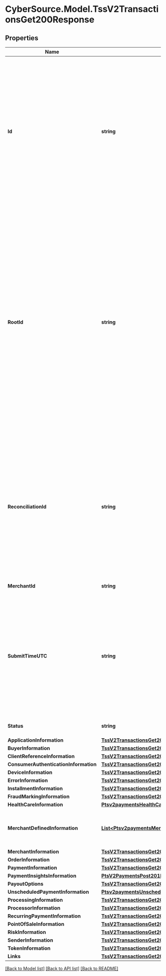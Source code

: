 # CyberSource.Model.TssV2TransactionsGet200Response
## Properties

Name | Type | Description | Notes
------------ | ------------- | ------------- | -------------
**Id** | **string** | An unique identification number generated by Cybersource to identify the submitted request. Returned by all services. It is also appended to the endpoint of the resource. On incremental authorizations, this value with be the same as the identification number returned in the original authorization response.  | [optional] 
**RootId** | **string** | Contains the transaction identifier for the first transaction in the series of transactions. For example, you might send an authorization request for a payment, followed by a capture request for that payment, and then a refund request for that captured payment. Each of those requests, if successful, creates a resource that is assigned an identifier, which is returned in the response. The rootId identifies the first ID in the series, which in this case would be the ID of the original authorization. | [optional] 
**ReconciliationId** | **string** | Reference number for the transaction. Depending on how your Cybersource account is configured, this value could either be provided in the API request or generated by CyberSource. The actual value used in the request to the processor is provided back to you by Cybersource in the response.  | [optional] 
**MerchantId** | **string** | Your CyberSource merchant ID. | [optional] 
**SubmitTimeUTC** | **string** | Time of request in UTC. Format: &#x60;YYYY-MM-DDThh:mm:ssZ&#x60; **Example** &#x60;2016-08-11T22:47:57Z&#x60; equals August 11, 2016, at 22:47:57 (10:47:57 p.m.). The &#x60;T&#x60; separates the date and the time. The &#x60;Z&#x60; indicates UTC.  Returned by Cybersource for all services.  | [optional] 
**Status** | **string** | The status of the submitted transaction. | [optional] 
**ApplicationInformation** | [**TssV2TransactionsGet200ResponseApplicationInformation**](TssV2TransactionsGet200ResponseApplicationInformation.md) |  | [optional] 
**BuyerInformation** | [**TssV2TransactionsGet200ResponseBuyerInformation**](TssV2TransactionsGet200ResponseBuyerInformation.md) |  | [optional] 
**ClientReferenceInformation** | [**TssV2TransactionsGet200ResponseClientReferenceInformation**](TssV2TransactionsGet200ResponseClientReferenceInformation.md) |  | [optional] 
**ConsumerAuthenticationInformation** | [**TssV2TransactionsGet200ResponseConsumerAuthenticationInformation**](TssV2TransactionsGet200ResponseConsumerAuthenticationInformation.md) |  | [optional] 
**DeviceInformation** | [**TssV2TransactionsGet200ResponseDeviceInformation**](TssV2TransactionsGet200ResponseDeviceInformation.md) |  | [optional] 
**ErrorInformation** | [**TssV2TransactionsGet200ResponseErrorInformation**](TssV2TransactionsGet200ResponseErrorInformation.md) |  | [optional] 
**InstallmentInformation** | [**TssV2TransactionsGet200ResponseInstallmentInformation**](TssV2TransactionsGet200ResponseInstallmentInformation.md) |  | [optional] 
**FraudMarkingInformation** | [**TssV2TransactionsGet200ResponseFraudMarkingInformation**](TssV2TransactionsGet200ResponseFraudMarkingInformation.md) |  | [optional] 
**HealthCareInformation** | [**Ptsv2paymentsHealthCareInformation**](Ptsv2paymentsHealthCareInformation.md) |  | [optional] 
**MerchantDefinedInformation** | [**List&lt;Ptsv2paymentsMerchantDefinedInformation&gt;**](Ptsv2paymentsMerchantDefinedInformation.md) | The object containing the custom data that the merchant defines.  | [optional] 
**MerchantInformation** | [**TssV2TransactionsGet200ResponseMerchantInformation**](TssV2TransactionsGet200ResponseMerchantInformation.md) |  | [optional] 
**OrderInformation** | [**TssV2TransactionsGet200ResponseOrderInformation**](TssV2TransactionsGet200ResponseOrderInformation.md) |  | [optional] 
**PaymentInformation** | [**TssV2TransactionsGet200ResponsePaymentInformation**](TssV2TransactionsGet200ResponsePaymentInformation.md) |  | [optional] 
**PaymentInsightsInformation** | [**PtsV2PaymentsPost201ResponsePaymentInsightsInformation**](PtsV2PaymentsPost201ResponsePaymentInsightsInformation.md) |  | [optional] 
**PayoutOptions** | [**TssV2TransactionsGet200ResponsePayoutOptions**](TssV2TransactionsGet200ResponsePayoutOptions.md) |  | [optional] 
**UnscheduledPaymentInformation** | [**Ptsv2paymentsUnscheduledPaymentInformation**](Ptsv2paymentsUnscheduledPaymentInformation.md) |  | [optional] 
**ProcessingInformation** | [**TssV2TransactionsGet200ResponseProcessingInformation**](TssV2TransactionsGet200ResponseProcessingInformation.md) |  | [optional] 
**ProcessorInformation** | [**TssV2TransactionsGet200ResponseProcessorInformation**](TssV2TransactionsGet200ResponseProcessorInformation.md) |  | [optional] 
**RecurringPaymentInformation** | [**TssV2TransactionsGet200ResponseRecurringPaymentInformation**](TssV2TransactionsGet200ResponseRecurringPaymentInformation.md) |  | [optional] 
**PointOfSaleInformation** | [**TssV2TransactionsGet200ResponsePointOfSaleInformation**](TssV2TransactionsGet200ResponsePointOfSaleInformation.md) |  | [optional] 
**RiskInformation** | [**TssV2TransactionsGet200ResponseRiskInformation**](TssV2TransactionsGet200ResponseRiskInformation.md) |  | [optional] 
**SenderInformation** | [**TssV2TransactionsGet200ResponseSenderInformation**](TssV2TransactionsGet200ResponseSenderInformation.md) |  | [optional] 
**TokenInformation** | [**TssV2TransactionsGet200ResponseTokenInformation**](TssV2TransactionsGet200ResponseTokenInformation.md) |  | [optional] 
**Links** | [**TssV2TransactionsGet200ResponseLinks**](TssV2TransactionsGet200ResponseLinks.md) |  | [optional] 

[[Back to Model list]](../README.md#documentation-for-models) [[Back to API list]](../README.md#documentation-for-api-endpoints) [[Back to README]](../README.md)

